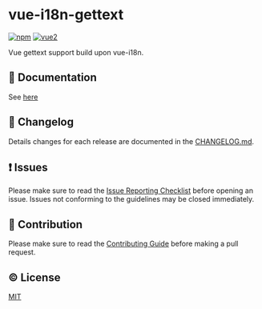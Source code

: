 # vue-i18n-gettext



[![npm](https://img.shields.io/npm/v/vue-i18n-gettext.svg)](https://www.npmjs.com/package/vue-i18n-gettext)
[![vue2](https://img.shields.io/badge/vue-2.x-brightgreen.svg)](https://vuejs.org/)

Vue gettext support build upon vue-i18n.


## :book: Documentation
See [here](http://eldarc.github.io/vue-i18n-gettext/)

## :scroll: Changelog
Details changes for each release are documented in the [CHANGELOG.md](https://github.com/eldarc/vue-i18n-gettext/blob/dev/CHANGELOG.md).


## :exclamation: Issues
Please make sure to read the [Issue Reporting Checklist](https://github.com/eldarc/vue-i18n-gettext/blob/dev/CONTRIBUTING.md#issue-reporting-guidelines) before opening an issue. Issues not conforming to the guidelines may be closed immediately.


## :muscle: Contribution
Please make sure to read the [Contributing Guide](https://github.com/eldarc/vue-i18n-gettext/blob/dev/CONTRIBUTING.md) before making a pull request.

## :copyright: License

[MIT](http://opensource.org/licenses/MIT)
